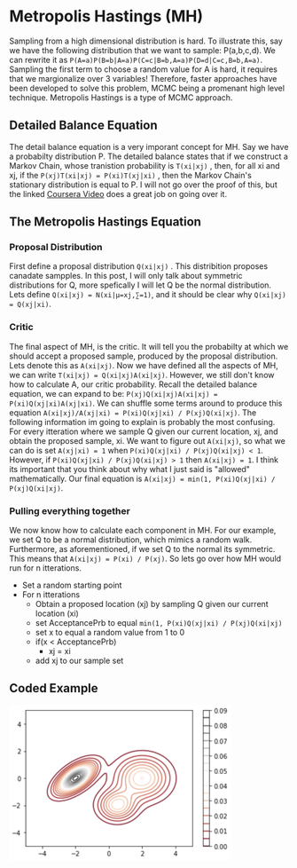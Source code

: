 # Metropolis Hastings (MH)

Sampling from a high dimensional distribution is hard. To illustrate this, say we have the following distribution that we want to sample: P(a,b,c,d). We can rewrite it as `P(A=a)P(B=b|A=a)P(C=c|B=b,A=a)P(D=d|C=c,B=b,A=a)`. Sampling the first term to choose a random value for A is hard, it requires that we margionalize over 3 variables! Therefore, faster approaches have been developed to solve this problem, MCMC being a promenant high level technique. Metropolis Hastings is a type of MCMC approach. 

## Detailed Balance Equation

The detail balance equation is a very imporant concept for MH. Say we have a probabilty distribution P. The detailed balance states that if we construct a Markov Chain, whose tranistion probability is `T(xi|xj)` , then, for all xi and xj, if the `P(xj)T(xi|xj) = P(xi)T(xj|xi)` , then the Markov Chain's stationary distribution is equal to P. I will not go over the proof of this, but the linked [Coursera Video](https://www.coursera.org/learn/bayesian-methods-in-machine-learning/lecture/hnzut/metropolis-hastings) does a great job on going over it. 

## The Metropolis Hastings Equation 
### Proposal Distribution
First define a proposal distribution `Q(xi|xj)` . This distribition proposes canadate sampples. In this post, I will only talk about symmetric distributions for Q, more spefically I will let Q be the normal distribution. Lets define `Q(xi|xj) = N(xi|μ=xj,∑=1)`, and it should be clear why `Q(xi|xj) = Q(xj|xi)`. 
### Critic
The final aspect of MH, is the critic. It will tell you the probabilty at which we should accept a proposed sample, produced by the proposal distribution. Lets denote this as `A(xi|xj)`. Now we have defined all the aspects of MH, we can write `T(xi|xj) = Q(xi|xj)A(xi|xj)`. However, we still don't know how to calculate A, our critic probability. Recall the detailed balance equation, we can expand to be:  `P(xj)Q(xi|xj)A(xi|xj) = P(xi)Q(xj|xi)A(xj|xi)`. We can shuffle some terms around to produce this equation `A(xi|xj)/A(xj|xi) = P(xi)Q(xj|xi) / P(xj)Q(xi|xj)`. The following information im going to explain is probably the most confusing. For every itteration where we sample Q given our current location, xj, and obtain the proposed sample, xi. We want to figure out `A(xi|xj)`, so what we can do is set `A(xj|xi) = 1` when `P(xi)Q(xj|xi) / P(xj)Q(xi|xj) < 1`. However, if `P(xi)Q(xj|xi) / P(xj)Q(xi|xj) > 1` then `A(xi|xj) = 1`. I think its important that you think about why what I just said is "allowed" mathematically. Our final equation is `A(xi|xj) = min(1, P(xi)Q(xj|xi) / P(xj)Q(xi|xj)`.
### Pulling everything together
We now know how to calculate each component in MH. For our example, we set Q to be a normal distribution, which mimics a random walk. Furthermore, as aforementioned, if we set Q to the normal its symmetric. This means that `A(xi|xj) = P(xi) / P(xj)`. So lets go over how MH would run for n itterations. 
+ Set a random starting point 
+ For n itterations
  - Obtain a proposed location (xj) by sampling Q given our current location (xi)
  - set AcceptancePrb to equal `min(1, P(xi)Q(xj|xi) / P(xj)Q(xi|xj)`
  - set x to equal a random value from 1 to 0
  - if(x < AcceptancePrb)
    * xj = xi
  - add xj to our sample set
  
## Coded Example
<img src="MH/Screen%20Shot%202020-07-16%20at%208.28.42%20PM.png" width="400">
